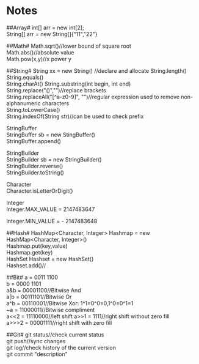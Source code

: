 Notes=================##Array#int[] arr = new int[2];  String[] arr = new String[]{"11","22"}##Math#Math.sqrt()//lower bound of square root  Math.abs()//absolute value  Math.pow(x,y)//x power y##String#String xx = new String() //declare and allocateString.length()  String.equals()  String.charAt()String.substring(int begin, int end)  String.replace("()","")//replace brackets  String.replaceAll("[^a-z0-9]", "")//regular expression used to remove non-alphanumeric characters  String.toLowerCase()  String.indexOf(String str)//can be used to check prefix  StringBuffer  StringBuffer sb = new StingBuffer()  StringBuffer.append()  StringBuilder  StringBuilder sb = new StringBuilder()  StringBuilder.reverse()  StringBuilder.toString()  Character  Character.isLetterOrDigit() Integer  Integer.MAX_VALUE = 2147483647  Integer.MIN_VALUE = - 2147483648##Hash#HashMap<Character, Integer> Hashmap = new HashMap<Character, Integer>()    Hashmap.put(key,value)  Hashmap.get(key)  HashSet<Integer> Hashset = new HashSet<Integer>()  Hashset.add()//##Bit#a = 0011 1100  b = 0000 1101  a&b = 00001100//Bitwise And  a|b = 00111101//Bitwise Or  a^b = 00110001//Bitwise Xor: 1^1=0^0=0,1^0=0^1=1  ~a = 11000011//Bitwise compliment  a<<2 = 11110000//left shifta>>1 = 1111//right shift without zero fill  a>>>2 = 00001111//right shift with zero fill  ##Git#git status//check current status  git push//sync changes  git log//check history of the current version  git commit "description"
